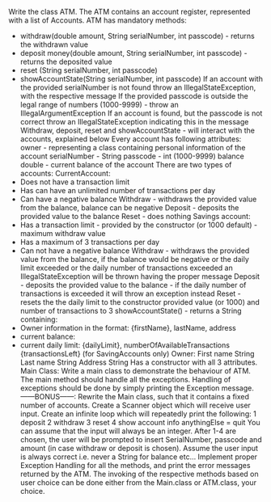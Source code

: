 Write the class ATM.
The ATM contains an account register, represented with a list of Accounts.
ATM has mandatory methods:
- withdraw(double amount, String serialNumber, int passcode) - returns the withdrawn value
- deposit money(double amount, String serialNumber, int passcode) - returns the deposited value
- reset (String serialNumber, int passcode)
- showAccountState(String serialNumber, int passcode)
If an account with the provided serialNumber is not found throw an IllegalStateException, with the
respective message
If the provided passcode is outside the legal range of numbers (1000-9999) - throw an
IllegalArgumentException
If an account is found, but the passcode is not correct throw an IllegalStateException indicating
this in the message
Withdraw, deposit, reset and showAccountState - will interact with the accounts, explained below
Every account has following attributes:
owner - representing a class containing personal information of the account
serialNumber - String
passcode - int (1000-9999)
balance double - current balance of the account
There are two types of accounts:
CurrentAccount:
- Does not have a transaction limit
- Has can have an unlimited number of transactions per day
- Can have a negative balance
Withdraw - withdraws the provided value from the balance, balance can be negative
Deposit - deposits the provided value to the balance
Reset - does nothing
Savings account:
- Has a transaction limit - provided by the constructor (or 1000 default) - maximum withdraw value
- Has a maximum of 3 transactions per day
- Can not have a negative balance
Withdraw - withdraws the provided value from the balance, if the balance would be negative or
the daily limit exceeded or the daily number of transactions exceeded an IllegalStateException will
be thrown having the proper message
Deposit - deposits the provided value to the balance - if the daily number of transactions is
exceeded it will throw an exception instead
Reset - resets the the daily limit to the constructor provided value (or 1000) and number of
transactions to 3
showAccountState() - returns a String containing:
- Owner information in the format: {firstName}, lastName, address
- current balance:
- current daily limit: {dailyLimit}, numberOfAvailableTransactions {transactionsLeft} (for
SavingAccounts only)
Owner:
First name String
Last name String
Address String
Has a constructor with all 3 attributes.
Main Class:
Write a main class to demonstrate the behaviour of ATM. The main method should handle
all the exceptions. Handling of exceptions should be done by simply printing the Exception
message.
——BONUS——:
Rewrite the Main class, such that it contains a fixed number of accounts.
Create a Scanner object which will receive user input.
Create an infinite loop which will repeatedly print the following:
1 deposit
2 withdraw
3 reset
4 show account info
anythingElse = quit
You can assume that the input will always be an integer.
After 1-4 are chosen, the user will be prompted to insert SerialNumber, passcode and amount (in
case withdraw or deposit is chosen).
Assume the user input is always correct i.e. never a String for balance etc…
Implement proper Exception Handling for all the methods, and print the error messages returned
by the ATM.
The invoking of the respective methods based on user choice can be done either from the
Main.class or ATM.class, your choice. 
